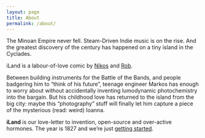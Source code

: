 ```yaml
---
layout: page
title: About
permalink: /about/
---
```


The Minoan Empire never fell. Steam-Driven Indie music is on the rise. And the greatest discovery of the century has happened on a tiny island in the Cyclades.

iLand is a labour-of-love comic by [Nikos](https://twitter.com/tsoukn) and [Rob](https://twitter.com/AboutThisLater). 

Between building instruments for the Battle of the Bands, and people badgering him to “think of his future”, teenage engineer Markos has enough to worry about without accidentally inventing lumodynamic photochemistry into the bargain. But his childhood love has returned to the island from the big city: maybe this “photography” stuff will finally let him capture a piece of the mysterious (read: weird) Ioanna.

**iLand** is our love-letter to invention, open-source and over-active hormones. The year is 1827 and we’re just [getting started](https://tsouk.github.io/iland-comics/chapters/0).
